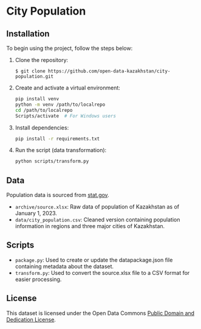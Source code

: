 # City Population

## Installation

To begin using the project, follow the steps below:

1. Clone the repository:
    ```shell
    $ git clone https://github.com/open-data-kazakhstan/city-population.git
    ```

2. Create and activate a virtual environment:
    ```bash
    pip install venv
    python -m venv /path/to/localrepo
    cd /path/to/localrepo
    Scripts/activate  # For Windows users
    ```

3. Install dependencies:
    ```bash
    pip install -r requirements.txt
    ```

4. Run the script (data transformation):
    ```bash
    python scripts/transform.py
    ```

## Data

Population data is sourced from [stat.gov](https://stat.gov).

- `archive/source.xlsx`: Raw data of population of Kazakhstan as of January 1, 2023.
- `data/city_population.csv`: Cleaned version containing population information in regions and three major cities of Kazakhstan.

## Scripts

- `package.py`: Used to create or update the datapackage.json file containing metadata about the dataset.
- `transform.py`: Used to convert the source.xlsx file to a CSV format for easier processing.

## License

This dataset is licensed under the Open Data Commons [Public Domain and Dedication License](https://www.opendatacommons.org/licenses/pddl/1-0/ "‌").

